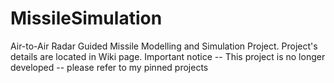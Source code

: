 # MissileSimulation
Air-to-Air Radar Guided Missile Modelling and Simulation Project.
Project's details are located in Wiki page.
Important notice -- This project is no longer developed -- please refer to my
pinned projects
